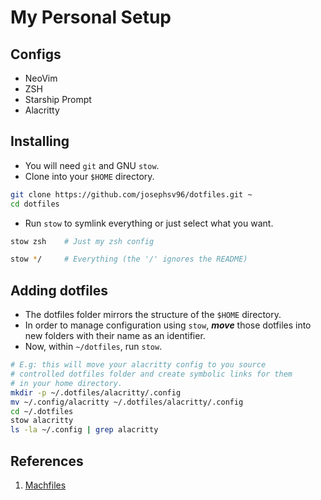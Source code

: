 # My Personal Setup

## Configs

- NeoVim
- ZSH
- Starship Prompt
- Alacritty

## Installing

- You will need `git` and GNU `stow`.
- Clone into your `$HOME` directory.

```bash
git clone https://github.com/josephsv96/dotfiles.git ~
cd dotfiles
```

- Run `stow` to symlink everything or just select what you want.

```bash
stow zsh    # Just my zsh config
```

```bash
stow */     # Everything (the '/' ignores the README)
```

## Adding dotfiles

- The dotfiles folder mirrors the structure of the `$HOME` directory.
- In order to manage configuration using `stow`, **_move_** those dotfiles into new folders with their name as an identifier.
- Now, within `~/dotfiles`, run `stow`.

```sh
# E.g: this will move your alacritty config to you source
# controlled dotfiles folder and create symbolic links for them
# in your home directory.
mkdir -p ~/.dotfiles/alacritty/.config
mv ~/.config/alacritty ~/.dotfiles/alacritty/.config
cd ~/.dotfiles
stow alacritty
ls -la ~/.config | grep alacritty
```

## References

1. [Machfiles](https://github.com/ChristianChiarulli/Machfiles)
